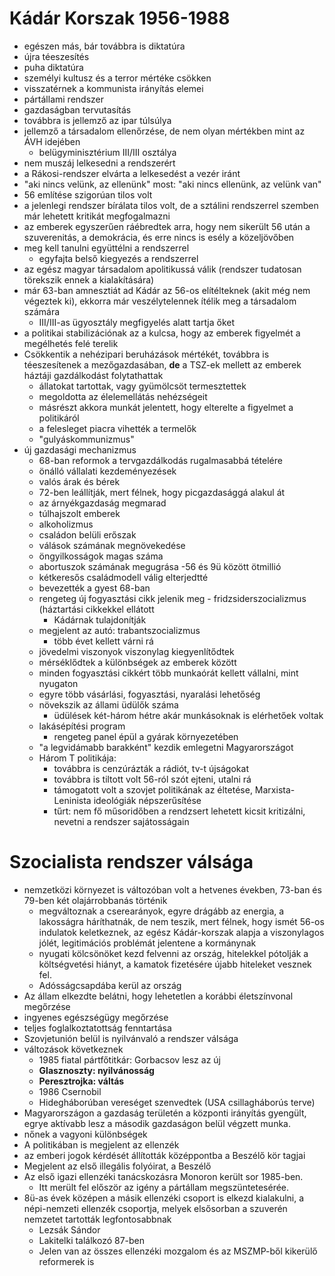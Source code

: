 # Kádár Korszak 1956-1988

- egészen más, bár továbbra is diktatúra 
- újra téeszesítés
- puha diktatúra
- személyi kultusz és a terror mértéke csökken
- visszatérnek a kommunista irányítás elemei 
- pártállami rendszer
- gazdaságban tervutasítás
- továbbra is jellemző az ipar túlsúlya
- jellemző a társadalom ellenőrzése, de nem olyan mértékben mint az ÁVH idejében
	- belügyminisztérium III/III osztálya 
- nem muszáj lelkesedni a rendszerért
- a Rákosi-rendszer elvárta a lelkesedést a vezér iránt
- "aki nincs velünk, az ellenünk" most: "aki nincs ellenünk, az velünk van"
- 56 említése szigorúan tilos volt 
- a jelenlegi rendszer bírálata tilos volt, de a sztálini rendszerrel szemben már lehetett kritikát megfogalmazni
- az emberek egyszerűen ráébredtek arra, hogy nem sikerült 56 után a szuverenitás, a demokrácia, és erre nincs is esély a közeljövőben
- meg kell tanulni együttélni a rendszerrel
  - egyfajta belső kiegyezés a rendszerrel
- az egész magyar társadalom apolitikussá válik (rendszer tudatosan törekszik ennek a kialakítására)
- már 63-ban amnesztiát ad Kádár az 56-os elítélteknek (akit még nem végeztek ki), ekkorra már veszélytelennek ítélik meg a társadalom számára
  - III/III-as ügyosztály megfigyelés alatt tartja őket
- a politikai stabilizációnak az a kulcsa, hogy az emberek figyelmét a megélhetés felé terelik
- Csökkentik a nehézipari beruházások mértékét, továbbra is téeszesítenek a mezőgazdasában, __de__ a TSZ-ek mellett az emberek háztáji gazdálkodást folytathattak
  - állatokat tartottak, vagy gyümölcsöt termesztettek
  - megoldotta az élelemellátás nehézségeit
  - másrészt akkora munkát jelentett, hogy elterelte a figyelmet a politikáról
  - a felesleget piacra vihették a termelők
  - "gulyáskommunizmus"
- új gazdasági mechanizmus
  - 68-ban reformok a tervgazdálkodás rugalmasabbá tételére
  - önálló vállalati kezdeményezések
  - valós árak és bérek
  - 72-ben leállítják, mert félnek, hogy picgazdasággá alakul át
  - az árnyékgazdaság megmarad
  - túlhajszolt emberek
  - alkoholizmus
  - családon belüli erőszak
  - válások számának megnövekedése
  - öngyilkosságok magas száma
  - abortuszok számának megugrása
    -56 és 9ü között ötmillió
  - kétkeresős családmodell válig elterjedtté
  - bevezették a gyest 68-ban
  - rengeteg új fogyasztási cikk jelenik meg - fridzsiderszocializmus (háztartási cikkekkel ellátott 
    - Kádárnak tulajdonítják
  - megjelent az autó: trabantszocializmus
    - több évet kellett várni rá
  - jövedelmi viszonyok viszonylag kiegyenlítődtek
  - mérséklődtek a különbségek az emberek között
  - minden fogyasztási cikkért több munkaórát kellett vállalni, mint nyugaton
  - egyre több vásárlási, fogyasztási, nyaralási lehetőség
  - növekszik az állami üdülők száma
    - üdülések két-három hétre akár munkásoknak is elérhetőek voltak
  - lakásépítési program
    - rengeteg panel épül a gyárak környezetében
  - "a legvidámabb barakként" kezdik emlegetni Magyarországot
  - Három T politikája: 
    - továbbra is cenzúrázták a rádiót, tv-t újságokat
    - továbbra is tiltott volt 56-ról szót ejteni, utalni rá
    - támogatott volt a szovjet politikának az éltetése, Marxista-Leninista ideológiák népszerűsítése
    - tűrt: nem fő műsoridőben a rendzsert lehetett kicsit kritizálni, nevetni a rendszer sajátosságain
 
# Szocialista rendszer válsága
 - nemzetközi környezet is változóban volt a hetvenes években, 73-ban és 79-ben két olajárrobbanás történik
    - megváltoznak a cserearányok, egyre drágább az energia, a lakosságra háríthatnák, de nem teszik, mert félnek, hogy ismét 56-os indulatok keletkeznek, az egész Kádár-korszak alapja a viszonylagos jólét, legitimációs problémát jelentene a kormánynak
    - nyugati kölcsönöket kezd felvenni az ország, hitelekkel pótolják a költségvetési hiányt, a kamatok fizetésére újabb hiteleket vesznek fel.
    - Adósságcsapdába kerül az ország
 - Az állam elkezdte belátni, hogy lehetetlen a korábbi életszínvonal megőrzése
  - ingyenes egészségügy megőrzése
  - teljes foglalkoztatottság fenntartása
 - Szovjetunión belül is nyilvánvaló a rendszer válsága
  - változások következnek
    - 1985 fiatal pártfőtitkár: Gorbacsov lesz az új 
    - __Glasznoszty: nyilvánosság__
    - __Peresztrojka: váltás__
    - 1986 Csernobil
    - Hidegháborúban vereséget szenvedtek (USA csillagháborús terve)
 - Magyarországon a gazdaság területén a központi irányítás gyengült, egrye aktívabb lesz a második gazdaságon belül végzett munka.    
 - nőnek a vagyoni különbségek
 - A politikában is megjelent az ellenzék
  - az emberi jogok kérdését állították középpontba a Beszélő kör tagjai
  - Megjelent az első illegális folyóirat, a Beszélő
  - Az első igazi ellenzéki tanácskozásra Monoron került sor 1985-ben.
    - Itt merült fel először az igény a pártállam megszüntetesérée. 
  - 8ü-as évek középen a másik ellenzéki csoport is elkezd kialakulni, a népi-nemzeti ellenzék csoportja, melyek elsősorban a szuverén nemzetet tartották legfontosabbnak
    - Lezsák Sándor
    - Lakitelki találkozó 87-ben
    - Jelen van az összes ellenzéki mozgalom és az MSZMP-ből kikerülő reformerek is
